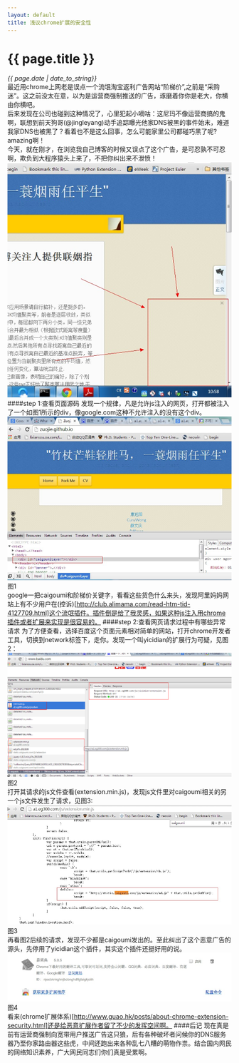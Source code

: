 ```yaml
---
layout: default
title: 浅议chrome扩展的安全性
---
```

# {{ page.title }}   
*{{ page.date | date_to_string}}*   
最近用chrome上网老是误点一个流氓淘宝返利广告网站“阶梯价”,之前是“采购迷”。这之前没太在意，以为是运营商强制推送的广告，琢磨着你你是老大，你横由你横吧。   
后来发现在公司也碰到这种情况了，心里犯起小嘀咕：这尼玛不像运营商搞的鬼啊，联想到前天狗哥(@jingleyang)动手追踪曝光他家DNS被黑的事件始末，难道我家DNS也被黑了？看着也不是这么回事，怎么可能家里公司都碰巧黑了呢? amazing啊！   
今天，就在刚才，在浏览我自己博客的时候又误点了这个广告，是可忍孰不可忍啊，欺负到大程序猿头上来了，不把你纠出来不泄愤！
![p3](/demo/blog_img/3.jpg)
####step 1:查看页面源码
发现一个规律，凡是允许js注入的网页，打开都被注入了一个如图1所示的div，像google.com这种不允许注入的没有这个div。
![p1](/demo/blog_img/1.jpg)
图1   
google一把caigoumi和阶梯价关键字，看看这些货色什么来头，发现阿里妈妈网站上有不少用户在(控诉)[http://club.alimama.com/read-htm-tid-4127709.html]这个流氓插件。插件倒是给了我灵感，如果这种js注入用chrome插件或者扩展来实现是很容易的。
####step 2:查看网页请求过程中有哪些异常请求
为了方便查看，选择百度这个页面元素相对简单的网站，打开chrome开发者工具，切换到network标签下，走你。发现一个叫yicidian的扩展行为可疑，见图2：
![p2](/demo/blog_img/2.png)
图2   
打开其请求的js文件查看(extension.min.js)，发现js文件里对caigoumi相关的另一个js文件发生了请求，见图3:
![p3](/demo/blog_img/5.jpg)
图3   
再看图2后续的请求，发现不少都是caigoumi发出的。至此纠出了这个恶意广告的源头，先停用了yicidian这个插件，其实这个插件还挺好用的说。
![p4](/demo/blog_img/4.png)
图4   
看来(chrome扩展体系)[http://www.guao.hk/posts/about-chrome-extension-security.html]还是给恶意扩展作者留了不少的发挥空间啊。
####后记
现在真是前有运营商强制向宽带用户推送广告这只狼，后有各种破坏者问候你的DNS服务器乃至你家路由器这些虎，中间还跑出来各种乱七八糟的萌物作祟。结合国内网民的网络知识素养，广大网民同志们你们真是受累啊。
